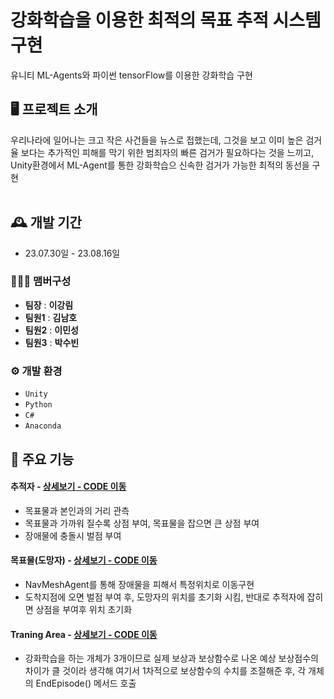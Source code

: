 # 강화학습을 이용한 최적의 목표 추적 시스템 구현
유니티 ML-Agents와 파이썬 tensorFlow를 이용한 강화학습 구현


## 🖥️ 프로젝트 소개
우리나라에 일어나는 크고 작은 사건들을 뉴스로 접했는데, 그것을 보고 이미 높은 검거율 보다는 추가적인 피해를 막기 위한 범죄자의 빠른 검거가 필요하다는 것을 느끼고, Unity환경에서 ML-Agent를 통한 강화학습으 신속한 검거가 가능한 최적의 동선을 구현  
<br>

## 🕰️ 개발 기간
* 23.07.30일 - 23.08.16일

### 🧑‍🤝‍🧑 맴버구성
 - **팀장** : **이강림** 
 - **팀원1** : **김남호** 
 - **팀원2** : **이민성** 
 - **팀원3** : **박수빈** 


### ⚙️ 개발 환경
- `Unity`
- `Python`
- `C#`
- `Anaconda`

## 📌 주요 기능
#### 추적자 - <a href="https://github.com/FrogRim/DevDay/blob/main/Assets/DevDay/ChaserAgent.cs" >상세보기 - CODE 이동</a>
- 목표물과 본인과의 거리 관측
- 목표물과 가까워 질수록 상점 부여, 목표물을 잡으면 큰 상점 부여
- 장애물에 충돌시 벌점 부여

#### 목표물(도망자) - <a href="https://github.com/FrogRim/DevDay/blob/main/Assets/Goalgoing.cs" >상세보기 - CODE 이동</a>
- NavMeshAgent를 통해 장애물을 피해서 특정위치로 이동구현
- 도착지점에 오면 벌점 부여 후, 도망자의 위치를 초기화 시킴, 반대로 추적자에 잡히면 상점을 부여후 위치 초기화

#### Traning Area - <a href="https://github.com/FrogRim/DevDay/blob/main/Assets/DevDay/ChaserManager.cs" >상세보기 - CODE 이동</a>
- 강화학습을 하는 개체가 3개이므로 실제 보상과 보상함수로 나온 예상 보상점수의 차이가 클 것이라 생각해 여기서 1차적으로 보상함수의 수치를 조절해준 후, 각 개체의 EndEpisode() 메서드 호출
